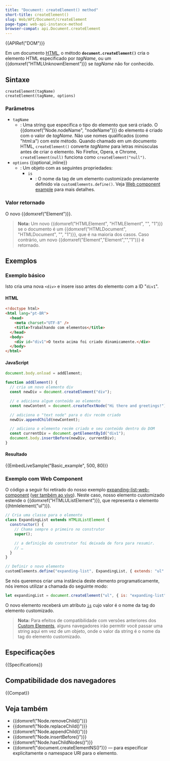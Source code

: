 ```yaml
---
title: "Document: createElement() method"
short-title: createElement()
slug: Web/API/Document/createElement
page-type: web-api-instance-method
browser-compat: api.Document.createElement
---
```


{{APIRef("DOM")}}

Em um documento [HTML](/pt-BR/docs/Web/HTML), o método **`document.createElement()`** cria o elemento HTML especificado por _tagName_, ou um {{domxref("HTMLUnknownElement")}} se _tagName_ não for conhecido.

## Sintaxe

```js-nolint
createElement(tagName)
createElement(tagName, options)
```

### Parâmetros

- `tagName`
  - : Uma string que especifica o tipo do elemento que será criado. O {{domxref("Node.nodeName", "nodeName")}} do elemento é criado com o valor de _tagName_. Não use nomes qualificados (como "html:a") com este método. Quando chamado em um documento HTML, `createElement()` converte _tagName_ para letras minúsculas antes de criar o elemento. No Firefox, Opera, e Chrome, `createElement(null)` funciona como `createElement("null")`.
- `options` {{optional_inline}}
  - : Um objeto com as seguintes propriedades:
    - `is`
      - : O nome da tag de um elemento customizado previamente definido via `customElements.define()`.
        Veja [Web component example](#web_component_example) para mais detalhes.

### Valor retornado

O novo {{domxref("Element")}}.

> **Nota:** Um novo {{domxref("HTMLElement", "HTMLElement", "", "1")}} se o documento é um {{domxref("HTMLDocument", "HTMLDocument", "", "1")}}, que é na maioria dos casos. Caso contrário, um novo {{domxref("Element","Element","","1")}} é retornado.

## Exemplos

### Exemplo básico

Isto cria uma nova `<div>` e insere isso antes do elemento com a ID "`div1`".

#### HTML

```html
<!doctype html>
<html lang="pt-BR">
  <head>
    <meta charset="UTF-8" />
    <title>Trabalhando com elementos</title>
  </head>
  <body>
    <div id="div1">O texto acima foi criado dinamicamente.</div>
  </body>
</html>
```

#### JavaScript

```js
document.body.onload = addElement;

function addElement() {
  // cria um novo elemento div
  const newDiv = document.createElement("div");

  // e adiciona algum conteúdo ao elemento
  const newContent = document.createTextNode("Hi there and greetings!");

  // adiciona o "text node" para o div recém criado
  newDiv.appendChild(newContent);

  // adiciona o elemento recém criado e seu conteúdo dentro do DOM
  const currentDiv = document.getElementById("div1");
  document.body.insertBefore(newDiv, currentDiv);
}
```

#### Resultado

{{EmbedLiveSample("Basic_example", 500, 80)}}

### Exemplo com Web Component

O código a seguir foi retirado do nosso exemplo [expanding-list-web-component](https://github.com/mdn/web-components-examples/tree/main/expanding-list-web-component) ([ver também ao vivo](https://mdn.github.io/web-components-examples/expanding-list-web-component/)). Neste caso, nosso elemento customizado estende o {{domxref("HTMLUListElement")}}, que representa o elemento {{htmlelement("ul")}}.

```js
// Cria uma classe para o elemento
class ExpandingList extends HTMLUListElement {
  constructor() {
    // Chama sempre o primeiro no construtor
    super();

    // a definição do construtor foi deixada de fora para resumir.
    // …
  }
}

// Definir o novo elemento
customElements.define("expanding-list", ExpandingList, { extends: "ul" });
```

Se nós queremos criar uma instância deste elemento programaticamente, nós iremos utilizar a chamada do seguinte modo:

```js
let expandingList = document.createElement("ul", { is: "expanding-list" });
```

O novo elemento receberá um atributo [`is`](/pt-BR/docs/Web/HTML/Global_attributes/is) cujo valor é o nome da tag do elemento customizado.

> **Nota:** Para efeitos de compatibilidade com versões anteriores dos [Custom Elements](https://www.w3.org/TR/custom-elements/), alguns navegadores irão permitir você passar uma string aqui em vez de um objeto, onde o valor da string é o nome da tag do elemento customizado.

## Especificações

{{Specifications}}

## Compatibilidade dos navegadores

{{Compat}}

## Veja também

- {{domxref("Node.removeChild()")}}
- {{domxref("Node.replaceChild()")}}
- {{domxref("Node.appendChild()")}}
- {{domxref("Node.insertBefore()")}}
- {{domxref("Node.hasChildNodes()")}}
- {{domxref("document.createElementNS()")}} — para especificar explicitamente o namespace URI para o elemento.
